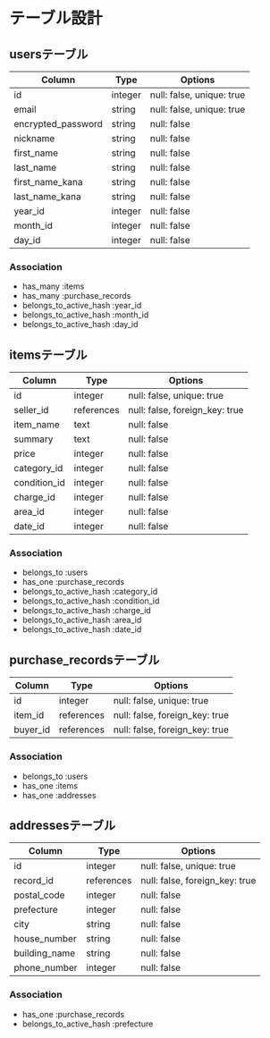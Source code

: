 # テーブル設計

## usersテーブル

| Column             | Type    | Options     |
|--------------------|---------|-------------|
| id                 | integer | null: false, unique: true |
| email              | string  | null: false, unique: true |
| encrypted_password | string  | null: false |
| nickname           | string  | null: false |
| first_name         | string  | null: false |
| last_name          | string  | null: false |
| first_name_kana    | string  | null: false |
| last_name_kana     | string  | null: false |
| year_id            | integer | null: false |
| month_id           | integer | null: false |
| day_id             | integer | null: false |

### Association
 - has_many :items
 - has_many :purchase_records
 - belongs_to_active_hash :year_id
 - belongs_to_active_hash :month_id
 - belongs_to_active_hash :day_id

## itemsテーブル

| Column       | Type       | Options     |
|--------------|------------|-------------|
| id           | integer    | null: false, unique: true |
| seller_id    | references | null: false, foreign_key: true |
| item_name    | text       | null: false |
| summary      | text       | null: false |
| price        | integer    | null: false |
| category_id  | integer    | null: false |
| condition_id | integer    | null: false |
| charge_id    | integer    | null: false |
| area_id      | integer    | null: false |
| date_id      | integer    | null: false |

### Association
 - belongs_to :users
 - has_one :purchase_records
 - belongs_to_active_hash :category_id
 - belongs_to_active_hash :condition_id
 - belongs_to_active_hash :charge_id
 - belongs_to_active_hash :area_id
 - belongs_to_active_hash :date_id

## purchase_recordsテーブル

| Column   | Type       | Options                   |
|----------|------------|---------------------------|
| id       | integer    | null: false, unique: true |
| item_id  | references | null: false, foreign_key: true |
| buyer_id | references | null: false, foreign_key: true |

### Association
 - belongs_to :users
 - has_one :items
 - has_one :addresses

## addressesテーブル

| Column        | Type       | Options     |
|---------------|------------|-------------|
| id            | integer    | null: false, unique: true |
| record_id     | references | null: false, foreign_key: true |
| postal_code   | integer    | null: false |
| prefecture    | integer    | null: false |
| city          | string     | null: false |
| house_number  | string     | null: false |
| building_name | string     | null: false |
| phone_number  | integer    | null: false |

### Association
 - has_one :purchase_records
 - belongs_to_active_hash :prefecture